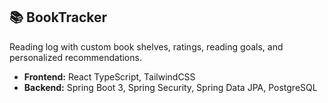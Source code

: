 ## 📚 BookTracker
Reading log with custom book shelves, ratings, reading goals, and personalized recommendations.

- **Frontend:** React TypeScript, TailwindCSS
- **Backend:** Spring Boot 3, Spring Security, Spring Data JPA, PostgreSQL
